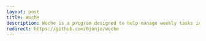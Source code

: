 ```yaml
---
layout: post
title: Woche
description: Woche is a program designed to help manage weekly tasks in a Markdown file. It allows you to create a file to the current week and add tasks to specific days. The project is developed using TDD and CI/CD.
redirect: https://github.com/0jonjo/woche
---
```

